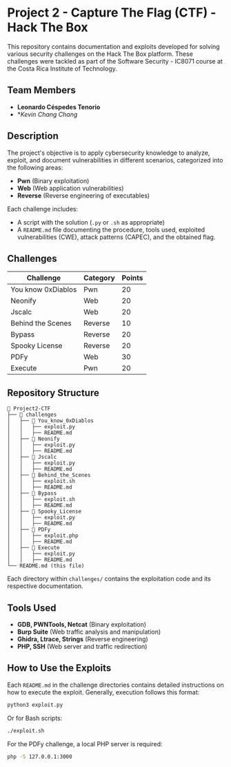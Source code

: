 # Project 2 - Capture The Flag (CTF) - Hack The Box

This repository contains documentation and exploits developed for solving various security challenges on the Hack The Box platform. These challenges were tackled as part of the Software Security - IC8071 course at the Costa Rica Institute of Technology.

## Team Members
- **Leonardo Céspedes Tenorio**
- **Kevin Chang Chang*

## Description
The project's objective is to apply cybersecurity knowledge to analyze, exploit, and document vulnerabilities in different scenarios, categorized into the following areas:
- **Pwn** (Binary exploitation)
- **Web** (Web application vulnerabilities)
- **Reverse** (Reverse engineering of executables)

Each challenge includes:
- A script with the solution (`.py` or `.sh` as appropriate)
- A `README.md` file documenting the procedure, tools used, exploited vulnerabilities (CWE), attack patterns (CAPEC), and the obtained flag.

## Challenges
| Challenge              | Category | Points |
|-----------------------|-----------|--------|
| You know 0xDiablos   | Pwn       | 20     |
| Neonify              | Web       | 20     |
| Jscalc               | Web       | 20     |
| Behind the Scenes    | Reverse   | 10     |
| Bypass               | Reverse   | 20     |
| Spooky License       | Reverse   | 20     |
| PDFy                 | Web       | 30     |
| Execute              | Pwn       | 20     |

## Repository Structure
```
📂 Project2-CTF
├── 📂 challenges
│   ├── 📂 You_know_0xDiablos
│   │   ├── exploit.py
│   │   ├── README.md
│   ├── 📂 Neonify
│   │   ├── exploit.py
│   │   ├── README.md
│   ├── 📂 Jscalc
│   │   ├── exploit.py
│   │   ├── README.md
│   ├── 📂 Behind_the_Scenes
│   │   ├── exploit.sh
│   │   ├── README.md
│   ├── 📂 Bypass
│   │   ├── exploit.sh
│   │   ├── README.md
│   ├── 📂 Spooky_License
│   │   ├── exploit.py
│   │   ├── README.md
│   ├── 📂 PDFy
│   │   ├── exploit.php
│   │   ├── README.md
│   ├── 📂 Execute
│   │   ├── exploit.py
│   │   ├── README.md
└── README.md (this file)
```

Each directory within `challenges/` contains the exploitation code and its respective documentation.

## Tools Used
- **GDB, PWNTools, Netcat** (Binary exploitation)
- **Burp Suite** (Web traffic analysis and manipulation)
- **Ghidra, Ltrace, Strings** (Reverse engineering)
- **PHP, SSH** (Web server and traffic redirection)

## How to Use the Exploits
Each `README.md` in the challenge directories contains detailed instructions on how to execute the exploit. Generally, execution follows this format:
```sh
python3 exploit.py
```
Or for Bash scripts:
```sh
./exploit.sh
```

For the PDFy challenge, a local PHP server is required:
```sh
php -S 127.0.0.1:3000
```
